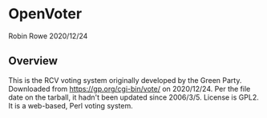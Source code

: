 # OpenVoter

Robin Rowe 2020/12/24

## Overview

This is the RCV voting system originally developed by the Green Party. Downloaded from https://gp.org/cgi-bin/vote/ on 2020/12/24. Per the file date on the tarball, it hadn't been updated since 2006/3/5. License is GPL2. It is a web-based, Perl voting system.
